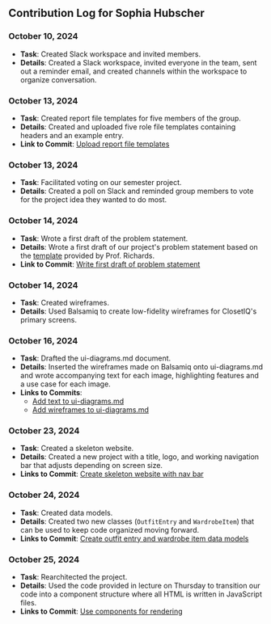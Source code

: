 ## Contribution Log for Sophia Hubscher

### October 10, 2024
- **Task**: Created Slack workspace and invited members.
- **Details**: Created a Slack workspace, invited everyone in the team, sent out a reminder email, and created channels within the workspace to organize conversation.

### October 13, 2024
- **Task**: Created report file templates for five members of the group.
- **Details**: Created and uploaded five role file templates containing headers and an example entry.
- **Link to Commit**: [Upload report file templates](https://github.com/nhan0504/CS326/commit/70898c33a6d23de04ac99f530e303a7a70f5f920)

### October 13, 2024
- **Task**: Facilitated voting on our semester project.
- **Details**: Created a poll on Slack and reminded group members to vote for the project idea they wanted to do most.

### October 14, 2024
- **Task**: Wrote a first draft of the problem statement.
- **Details**: Wrote a first draft of our project's problem statement based on the [template](https://github.com/umass-cs-326/ms02-example/blob/main/team/m2/problem.md) provided by Prof. Richards.
- **Link to Commit**: [Write first draft of problem statement
](https://github.com/nhan0504/CS326/commit/d154f7491d8b4026fd1e22698833970d91f6eeaa)

### October 14, 2024
- **Task**: Created wireframes.
- **Details**: Used Balsamiq to create low-fidelity wireframes for ClosetIQ's primary screens.

### October 16, 2024
- **Task**: Drafted the ui-diagrams.md document.
- **Details**: Inserted the wireframes made on Balsamiq onto ui-diagrams.md and wrote accompanying text for each image, highlighting features and a use case for each image.
- **Links to Commits**:
  - [Add text to ui-diagrams.md](https://github.com/nhan0504/CS326/commit/aa7b6abb93fdf237de39fb75ad1e6e83692bb92b)
  - [Add wireframes to ui-diagrams.md](https://github.com/nhan0504/CS326/commit/4ec2d74cf83cd750f1c9819d84d1ea8f1bbaf88e)

### October 23, 2024
- **Task**: Created a skeleton website.
- **Details**: Created a new project with a title, logo, and working navigation bar that adjusts depending on screen size.
- **Links to Commit**: [Create skeleton website with nav bar](https://github.com/nhan0504/CS326/pull/1/commits/0295ac114a2777c89377a2ff4708353edb79c6e6)

### October 24, 2024
- **Task**: Created data models.
- **Details**: Created two new classes (`OutfitEntry` and `WardrobeItem`) that can be used to keep code organized moving forward.
- **Links to Commit**: [Create outfit entry and wardrobe item data models](https://github.com/nhan0504/CS326/pull/3/commits/6a406fdd527d4da02605a0b384b1116bdcbf309c)

### October 25, 2024
- **Task**: Rearchitected the project.
- **Details**: Used the code provided in lecture on Thursday to transition our code into a component structure where all HTML is written in JavaScript files.
- **Links to Commit**: [Use components for rendering](https://github.com/nhan0504/CS326/pull/6/commits/55e7093bb87e7caf791348b14ec2857d9b151ef5)

